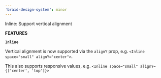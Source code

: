 ```yaml
---
'braid-design-system': minor
---
```


Inline: Support vertical alignment

**FEATURES**

**`Inline`**

Vertical alignment is now supported via the `alignY` prop, e.g. `<Inline space="small" alignY="center">`.

This also supports responsive values, e.g. `<Inline space="small" alignY={['center', 'top']}>`
